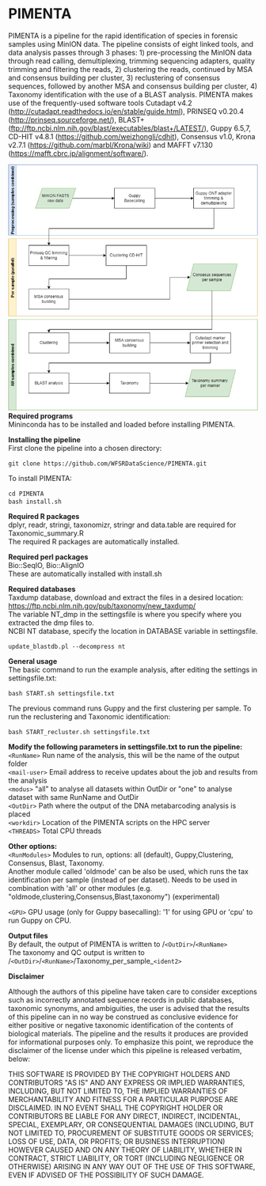 # PIMENTA 
PIMENTA is a pipeline for the rapid identification of species in forensic samples using MinION data. The pipeline consists of eight linked tools, and data analysis passes through 3 phases: 1) pre-processing the MinION data through read calling, demultiplexing, trimming sequencing adapters, quality trimming and filtering the reads, 2) clustering the reads, continued by MSA and consensus building per cluster, 3) reclustering of consensus sequences, followed by another MSA and consensus building per cluster,  4) Taxonomy identification with the use of a BLAST analysis. PIMENTA makes use of the frequently-used software tools Cutadapt v4.2 (http://cutadapt.readthedocs.io/en/stable/guide.html), PRINSEQ v0.20.4 (http://prinseq.sourceforge.net/), BLAST+ (ftp://ftp.ncbi.nlm.nih.gov/blast/executables/blast+/LATEST/), Guppy 6.5,7, CD-HIT v4.8.1 (https://github.com/weizhongli/cdhit), Consensus v1.0, Krona v2.7.1 (https://github.com/marbl/Krona/wiki) and MAFFT v7.130 (https://mafft.cbrc.jp/alignment/software/).
 
![alt text](https://github.com/WFSRDataScience/PIMENTA/blob/main/DNA_metabarcoding.drawio.png?raw=true) <br>
<strong>Required programs</strong> <br>
Mininconda has to be installed and loaded before installing PIMENTA. <br>

<strong>Installing the pipeline</strong> <br>
First clone the pipeline into a chosen directory:
```
git clone https://github.com/WFSRDataScience/PIMENTA.git
```
To install PIMENTA:<br>
```
cd PIMENTA
bash install.sh 
```
<strong>Required R packages</strong> <br>dplyr, readr, stringi, taxonomizr, stringr and data.table are required for Taxonomic_summary.R <br>
The required R packages are automatically installed.

<strong> Required perl packages</strong> <br> Bio::SeqIO, Bio::AlignIO <br>
These are automatically installed with install.sh

<strong>Required databases</strong><br>
Taxdump database, download and extract the files in a desired location: https://ftp.ncbi.nlm.nih.gov/pub/taxonomy/new_taxdump/ <br>
The variable NT_dmp in the settingsfile is where you specify where you extracted the dmp files to. <br>
NCBI NT database, specify the location in DATABASE variable in settingsfile. <br>
```
update_blastdb.pl --decompress nt
```

<strong>General usage</strong> </br>
The basic command to run the example analysis, after editing the settings in settingsfile.txt: 
```
bash START.sh settingsfile.txt
```
The previous command runs Guppy and the first clustering per sample.
To run the reclustering and Taxonomic identification:
```
bash START_recluster.sh settingsfile.txt
```
<strong>Modify the following parameters in settingsfile.txt to run the pipeline:</strong><br>
```<RunName>```             Run name of the analysis, this will be the name of the output folder <br>
```<mail-user>```           Email address to receive updates about the job and results from the analysis <br>
```<modus>```   "all" to analyse all datasets within OutDir or "one" to analyse dataset with same RunName and OutDir <br>
```<OutDir>```              Path where the output of the DNA metabarcoding analysis is placed <br>
```<workdir>```             Location of the PIMENTA scripts on the HPC server <br>
```<THREADS>```             Total CPU threads <br>


<strong>Other options:</strong> <br>
```<RunModules>```      Modules to run, options: all (default), Guppy,Clustering, Consensus, Blast, Taxonomy. <br> Another module called 'oldmode' can be also be used, which runs the tax identification per sample (instead of per dataset). Needs to be used in combination with 'all' or other modules (e.g. "oldmode,clustering,Consensus,Blast,taxonomy") (experimental)<br> 

```<GPU>```             GPU usage (only for Guppy basecalling): '1' for using GPU or 'cpu' to run Guppy on CPU. <br>


<strong>Output files</strong> <br>
By default, the output of PIMENTA is written to /```<OutDir>```/```<RunName>``` <br>
The taxonomy and QC output is written to /```<OutDir>```/```<RunName>```/Taxonomy_per_sample_```<ident2>```<br>

<strong>Disclaimer</strong>

Although the authors of this pipeline have taken care to consider exceptions such as incorrectly annotated sequence records in public databases, taxonomic synonyms, and ambiguities, the user is advised that the results of this pipeline can in no way be construed as conclusive evidence for either positive or negative taxonomic identification of the contents of biological materials. The pipeline and the results it produces are provided for informational purposes only. To emphasize this point, we reproduce the disclaimer of the license under which this pipeline is released verbatim, below:

THIS SOFTWARE IS PROVIDED BY THE COPYRIGHT HOLDERS AND CONTRIBUTORS "AS IS" AND ANY EXPRESS OR IMPLIED WARRANTIES, INCLUDING, BUT NOT LIMITED TO, THE IMPLIED WARRANTIES OF MERCHANTABILITY AND FITNESS FOR A PARTICULAR PURPOSE ARE DISCLAIMED. IN NO EVENT SHALL THE COPYRIGHT HOLDER OR CONTRIBUTORS BE LIABLE FOR ANY DIRECT, INDIRECT, INCIDENTAL, SPECIAL, EXEMPLARY, OR CONSEQUENTIAL DAMAGES (INCLUDING, BUT NOT LIMITED TO, PROCUREMENT OF SUBSTITUTE GOODS OR SERVICES; LOSS OF USE, DATA, OR PROFITS; OR BUSINESS INTERRUPTION) HOWEVER CAUSED AND ON ANY THEORY OF LIABILITY, WHETHER IN CONTRACT, STRICT LIABILITY, OR TORT (INCLUDING NEGLIGENCE OR OTHERWISE) ARISING IN ANY WAY OUT OF THE USE OF THIS SOFTWARE, EVEN IF ADVISED OF THE POSSIBILITY OF SUCH DAMAGE.



